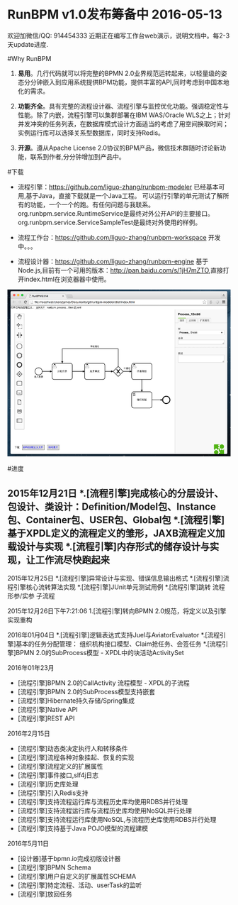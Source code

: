 # RunBPM v1.0发布筹备中 2016-05-13

欢迎加微信/QQ: 914454333
近期正在编写工作台web演示，说明文档中。每2-3天update进度.

#Why RunBPM

1. **易用**。几行代码就可以将完整的BPMN 2.0业界规范运转起来，以轻量级的姿态分分钟嵌入到应用系统提供BPM功能，提供丰富的API,同时考虑到中国本地化的需求。

2. **功能齐全**。具有完整的流程设计器、流程引擎与监控优化功能。强调稳定性与性能。除了内嵌，流程引擎可以集群部署在IBM WAS/Oracle WLS之上；针对并发冲突的任务列表，在数据库模式设计方面适当的考虑了用空间换取时间；实例运行库可以选择关系型数据库，同时支持Redis。

3. **开源**。遵从Apache License 2.0协议的BPM产品，微信技术群随时讨论新功能，联系到作者,分分钟增加到产品中。

#下载

  
* 流程引擎：<https://github.com/liguo-zhang/runbpm-modeler>
  已经基本可用,基于Java，直接下载就是一个Java工程。
  可以运行引擎的单元测试了解所有的功能，一个一个的跑。有任何问题与我联系。
  org.runbpm.service.RuntimeService是最终对外公开API的主要接口。
  org.runbpm.service.ServiceSampleTest是最终对外使用的样例。

* 流程工作台：<https://github.com/liguo-zhang/runbpm-workspace>
  开发中。。。

* 流程设计器：<https://github.com/liguo-zhang/runbpm-engine> 基于Node.js,目前有一个可用的版本：<http://pan.baidu.com/s/1jH7mZTO>,直接打开index.html在浏览器器中使用。
  
![sreenshot](https://raw.githubusercontent.com/liguo-zhang/runbpm-modeler/master/docs/screenshot.png)



#进度

2015年12月21日 
*.[流程引擎]完成核心的分层设计、包设计、类设计：Definition/Model包、Instance包、Container包、USER包、Global包
*.[流程引擎]基于XPDL定义的流程定义的雏形，JAXB流程定义加载设计与实现
*.[流程引擎]内存形式的储存设计与实现，让工作流尽快跑起来
------
2015年12月25日
*.[流程引擎]异常设计与实现、错误信息输出格式
*.[流程引擎]流程引擎核心流转算法实现
*.[流程引擎]JUnit单元测试用例
*.[流程引擎]跳转 流程形参/实参 子流程

2015年12月26日下午7:21:06 
1.[流程引擎]转向BPMN 2.0规范，将定义以及引擎实现重构

2016年01月04日
*.[流程引擎]逻辑表达式支持Juel与AviatorEvaluator
*.[流程引擎]基本的任务分配管理： 组织机构接口模型、Claim抢任务、会签任务
*.[流程引擎]BPMN 2.0的SubProcess模型 - XPDL中的块活动ActivitySet

2016年01年23月
* [流程引擎]BPMN 2.0的CallActivity 流程模型 - XPDL的子流程
* [流程引擎]BPMN 2.0的SubProcess模型支持嵌套
* [流程引擎]Hibernate持久存储/Spring集成
* [流程引擎]Native API
* [流程引擎]REST API

2016年2月15日
* [流程引擎]动态类决定执行人和转移条件
* [流程引擎]流程各种对象挂起、恢复的实现
* [流程引擎]流程定义的扩展属性
* [流程引擎]事件接口,slf4j日志
* [流程引擎]历史库处理
* [流程引擎]引入Redis支持
* [流程引擎]支持流程运行库与流程历史库均使用RDBS并行处理
* [流程引擎]支持流程运行库与流程历史库均使用NoSQL并行处理
* [流程引擎]支持流程运行库使用NoSQL,与流程历史库使用RDBS并行处理
* [流程引擎]支持基于Java POJO模型的流程建模

2016年5月11日
* [设计器]基于bpmn.io完成初版设计器
* [流程引擎]BPMN Schema 
* [流程引擎]用户自定义的扩展属性SCHEMA 
* [流程引擎]特定流程、活动、userTask的监听
* [流程引擎]放回任务

